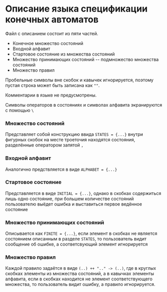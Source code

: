 Описание языка спецификации конечных автоматов
==========================================

Файл с описанием состоит из пяти частей.
* Конечное множество состояний
* Входной алфавит
* Стартовое состояние из множества состояний
* Множество принимающих состояний -- подмножество множества состояний
* Множество правил

Пробельные символы вне скобок и кавычек игнорируется, поэтому пустая строка может быть записана как `""`.

Комментарии в языке не предусмотрены.

Символы операторов в состояниях и символах алфавита экранируются с помощью `\`

### Множество состояний
Представляет собой конструкцию ввида `STATES = {...}` внутри фигурных скобок на месте троеточия 
находятся состояния, разделённые оператором запятой `,`

### Входной алфавит
Аналогично предствляется в виде `ALPHABET = {...}`

### Стартовое состояние
Представляется в виде `INITIAL = {...}`, однако в скобках содержиться лишь одно состояние, при большем количестве состояний 
пользователю выёдет ошибка и выставиться первое ведённое состояние

### Множество принимающих состояний
Описывается как `FINITE = {...}`, если элемент в скобках не является состоянием описанным в разделе 
`STATES`, то пользователь видит сообщение об ошибке, а соответсвующий элемент игнорируется

### Множество правил
Каждой правило задаётся в виде `(..) ++ ".." -> (..)`, где в круглых скобках элементы из множества состояний, а в кавычках 
элементы алфавита, если в скобках находится не элемент соответствующего множества, то пользователь видит ошибку, а 
правило игнорируется.